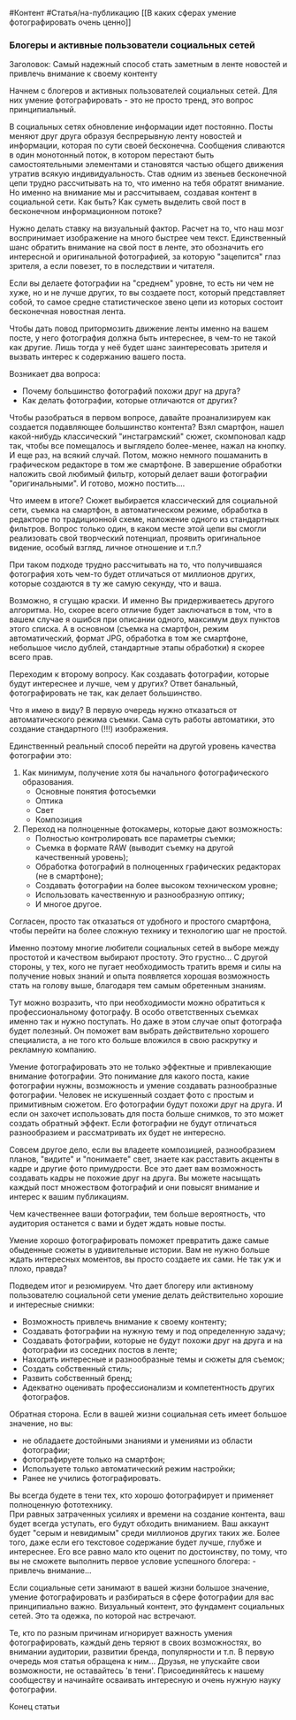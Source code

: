 #Контент #Статья/на-публикацию 
[[В каких сферах умение фотографировать очень ценно]]
### Блогеры и активные пользователи социальных сетей

Заголовок: Самый надежный способ стать заметным в ленте новостей и привлечь внимание к своему контенту

Начнем с блогеров и активных пользователей социальных сетей. Для них умение фотографировать - это не просто тренд, это вопрос принципиальный.

В социальных сетях обновление информации идет постоянно. Посты меняют друг друга образуя беспрерывную ленту новостей и информации, которая по сути своей бесконечна. Сообщения сливаются в один монотонный поток, в котором перестают быть самостоятельными элементами и становятся частью общего движения утратив всякую индивидуальность.
Став одним из звеньев бесконечной цепи трудно рассчитывать на то, что именно на тебя обратят внимание.
Но именно на внимание мы и рассчитываем, создавая контент в социальной сети.
Как быть? Как суметь выделить свой пост в бесконечном информационном потоке?

Нужно делать ставку на визуальный фактор. Расчет на то, что наш мозг воспринимает изображение на много быстрее чем текст. Единственный шанс обратить внимание на свой пост в ленте, это обозначить его интересной и оригинальной фотографией, за которую "зацепится" глаз зрителя, а если повезет, то в последствии и читателя. 

Если вы делаете фотографии на "среднем" уровне, то есть ни чем не хуже, но и не лучше других, то вы создаете пост, который представляет собой, то самое средне статистическое звено цепи из которых состоит бесконечная новостная лента.

Чтобы дать повод притормозить движение ленты именно на вашем посте, у него фотография должна быть интереснее, в чем-то не такой как другие.  Лишь тогда у неё будет шанс заинтересовать зрителя и вызвать интерес к содержанию вашего поста.

Возникает два вопроса:
- Почему большинство фотографий похожи друг на друга?
- Как делать фотографии, которые отличаются от других?

Чтобы разобраться в первом вопросе, давайте проанализируем как создается подавляющее большинство контента? 
Взял смартфон, нашел какой-нибудь классический "инстаграмский" сюжет, скомпоновал кадр так, чтобы все помещалось и выглядело более-менее, нажал на кнопку. И еще раз, на всякий случай. Потом, можно немного пошаманить в графическом редакторе в том же смартфоне. В завершение обработки наложить свой любимый фильтр, который делает ваши фотографии "оригинальными". И готово, можно постить....

Что имеем в итоге? Сюжет выбирается классический для социальной сети, съемка на смартфон, в автоматическом режиме, обработка в редакторе по традиционной схеме, наложение одного из стандартных фильтров.
Вопрос только один, в каком месте этой цепи вы смогли реализовать свой творческий потенциал, проявить оригинальное видение, особый взгляд, личное отношение и т.п.?

При таком подходе трудно рассчитывать на то, что получившаяся фотография хоть чем-то будет отличаться от миллионов других, которые создаются в ту же самую секунду, что и ваша.

Возможно, я сгущаю краски. И именно Вы придерживаетесь другого алгоритма. Но, скорее всего отличие будет заключаться в том, что в вашем случае я ошибся при описании одного, максимум двух пунктов этого списка. А в основном (съемка на смартфон, режим автоматический, формат JPG, обработка в том же смартфоне, небольшое число дублей, стандартные этапы обработки) я скорее всего прав.

Переходим к второму вопросу.
Как создавать фотографии, которые будут интереснее и лучше, чем у других? 
Ответ банальный, фотографировать не так, как делает большинство. 

Что я имею в виду? В первую очередь нужно отказаться от автоматического режима съемки. Сама суть работы автоматики, это создание стандартного (!!!) изображения. 

Единственный реальный способ перейти на другой уровень качества фотографии это:
1. Как минимум, получение хотя бы начального фотографического образования.
	- Основные понятия фотосъемки
	- Оптика
	- Свет
	- Композиция
2. Переход на полноценные фотокамеры, которые дают возможность:
	- Полностью контролировать все параметры съемки;
	- Съемка в формате RAW (выводит съемку на другой качественный уровень);
	- Обработка фотографий в полноценных графических редакторах (не в смартфоне);
	- Создавать фотографии на более высоком техническом уровне;
	- Использовать качественную и разнообразную оптику;
	- И многое другое.


Согласен, просто так отказаться от удобного и простого смартфона, чтобы перейти на более сложную технику и технологию шаг не простой. 

Именно поэтому многие любители социальных сетей в выборе между простотой и качеством выбирают простоту.  Это грустно...
С другой стороны, у тех, кого не пугает необходимость тратить время и силы на получение новых знаний и опыта появляется хорошая возможность стать на голову выше, благодаря тем самым обретенным знаниям.

Тут можно возразить, что при необходимости можно обратиться к профессиональному фотографу. В особо ответственных съемках именно так и нужно поступать. Но даже в этом случае опыт фотографа будет полезный. Он поможет вам выбрать действительно хорошего специалиста, а не того кто больше вложился в свою раскрутку и рекламную компанию.

Умение фотографировать это не только эффектные и привлекающие внимание фотографии.
Это понимание для какого поста, какие фотографии нужны, возможность и умение создавать разнообразные фотографии. 
Человек не искушенный создает фото с простым и примитивным сюжетом. Его фотографии будут похожи друг на друга. И если он захочет использовать для поста больше снимков, то это может создать обратный эффект. Если фотографии не будут отличаться разнообразием и рассматривать их будет не интересно.

Совсем другое дело, если вы владеете композицией, разнообразием планов, "видите" и "понимаете" свет, знаете как расставить акценты в кадре и другие фото примудрости. Все это дает вам возможность создавать кадры не похожие друг на друга. Вы можете насыщать каждый пост множеством фотографий и они повысят внимание и интерес к вашим публикациям.

Чем качественнее ваши фотографии, тем больше вероятность, что аудитория останется с вами и будет ждать новые посты.

Умение хорошо фотографировать поможет превратить даже самые обыденные сюжеты в удивительные истории. Вам не нужно больше ждать интересных моментов, вы просто создаете их сами. Не так уж и плохо, правда?

Подведем итог и резюмируем.
Что дает блогеру или активному пользователю социальной сети умение делать действительно хорошие и интересные снимки:
- Возможность привлечь внимание к своему контенту;
- Создавать фотографии на нужную тему и под определенную задачу;
- Создавать фотографии, которые не будут похожи друг на друга и на фотографии из соседних постов в ленте;
- Находить интересные и разнообразные темы и сюжеты для съемок;
- Создать собственный стиль;
- Развить собственный бренд;
- Адекватно оценивать профессионализм и компетентность других фотографов.

Обратная сторона. Если в вашей жизни социальная сеть имеет большое значение, но вы:
- не обладаете достойными знаниями и умениями из области фотографии;
- фотографируете только на смартфон;
- Используете только автоматический режим настройки;
- Ранее не учились фотографировать.

Вы всегда будете в тени тех, кто хорошо фотографирует и применяет полноценную фототехнику.  
При равных затраченных усилиях и времени на создание контента, ваш будет всегда уступать, его будут обходить вниманием. Ваш аккаунт будет "серым и невидимым" среди миллионов других таких же.
Более того, даже если его текстовое содержание будет лучше, глубже и интереснее. Его все равно мало кто оценит по достоинству, по тому, что вы не сможете выполнить первое условие успешного блогера: - привлечь внимание...

Если социальные сети занимают в вашей жизни большое значение, умение фотографировать и разбираться в сфере фотографии для вас принципиально важно. Визуальный контент, это фундамент социальных сетей. Это та одежка, по которой нас встречают. 

Те, кто по разным причинам игнорирует важность умения фотографировать, каждый день теряют в своих возможностях, во внимании аудитории, развитии бренда, популярности и т.п.
В первую очередь моя статья обращена к ним... Друзья, не упускайте свои возможности, не оставайтесь 'в тени'. Присоединяйтесь к нашему сообществу и начинайте осваивать интересную и очень нужную науку фотографии.


Конец статьи

